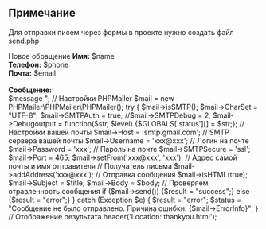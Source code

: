 ## Примечание

Для отправки писем через формы в проекте нужно создать файл send.php

<?php
// Файлы phpmailer
require 'phpmailer/PHPMailer.php';
require 'phpmailer/SMTP.php';
require 'phpmailer/Exception.php';

// Переменные, которые отправляет пользователь
$name = $_POST['name'];
$email = $_POST['email'];
$phone = $_POST['phone'];
$message = $_POST['message'];

// Формирование самого письма
$title = "Новое обращение Best Tour Plan";
$body = "
<h2>Новое обращение</h2>
<b>Имя:</b> $name<br>
<b>Телефон:</b> $phone<br>
<b>Почта:</b> $email<br><br>
<b>Сообщение:</b><br>$message
";

// Настройки PHPMailer
$mail = new PHPMailer\PHPMailer\PHPMailer();
try {
    $mail->isSMTP();
    $mail->CharSet = "UTF-8";
    $mail->SMTPAuth   = true;
    //$mail->SMTPDebug = 2;
    $mail->Debugoutput = function($str, $level) {$GLOBALS['status'][] = $str;};

    // Настройки вашей почты
    $mail->Host       = 'smtp.gmail.com'; // SMTP сервера вашей почты
    $mail->Username   = 'xxx@xxx'; // Логин на почте
    $mail->Password   = 'xxx'; // Пароль на почте
    $mail->SMTPSecure = 'ssl';
    $mail->Port       = 465;
    $mail->setFrom('xxx@xxx', 'xxx'); // Адрес самой почты и имя отправителя

    // Получатель письма
    $mail->addAddress('xxx@xxx');

// Отправка сообщения
$mail->isHTML(true);
$mail->Subject = $title;
$mail->Body = $body;

// Проверяем отравленность сообщения
if ($mail->send()) {$result = "success";}
else {$result = "error";}

} catch (Exception $e) {
    $result = "error";
    $status = "Сообщение не было отправлено. Причина ошибки: {$mail->ErrorInfo}";
}

// Отображение результата
header('Location: thankyou.html');
